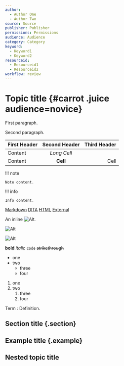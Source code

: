 ```yaml
---
author:
  - Author One
  - Author Two
source: Source
publisher: Publisher
permissions: Permissions
audience: Audience
category: Category
keyword:
  - Keyword1
  - Keyword2
resourceid:
  - Resourceid1
  - Resourceid2
workflow: review
---
```


# Topic title {#carrot .juice audience=novice}

First paragraph.

Second paragraph.


| First Header | Second Header | Third Header |
| ------------ | :-----------: | -----------: |
| Content      |          _Long Cell_        ||
| Content      |   **Cell**    |         Cell |


!!! note

    Note content.


!!! info

    Info content.



[Markdown](test.md)
[DITA](test.dita)
[HTML](test.html)
[External](http://www.example.com/test.html)


An inline ![Alt](test.jpg).

![Alt](test.jpg)

![Alt](test.jpg 'Title')



**bold**
_italic_
`code`
~~strikethrough~~



* one
* two
  - three
  - four

1.  one
1.  two
    1. three
    1. four

Term
: Definition.



## Section title {.section}

## Example title {.example}

## Nested topic title